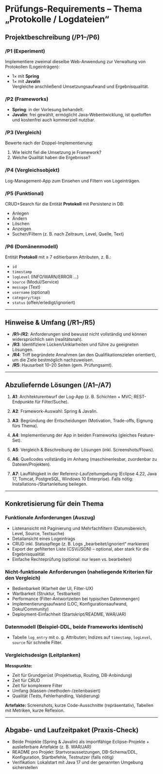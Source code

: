 
# Prüfungs-Requirements – Thema „Protokolle / Logdateien“

## Projektbeschreibung (/P1–/P6)

### /P1 (Experiment)
Implementiere zweimal dieselbe Web-Anwendung zur Verwaltung von Protokollen (Logeinträgen):  
- 1× mit **Spring**  
- 1× mit **Javalin**  
Vergleiche anschließend Umsetzungsaufwand und Ergebnisqualität.

### /P2 (Frameworks)
- **Spring**: in der Vorlesung behandelt.
- **Javalin**: frei gewählt, ermöglicht Java-Webentwicklung, ist quelloffen und kostenfrei auch kommerziell nutzbar.

### /P3 (Vergleich)
Bewerte nach der Doppel-Implementierung:
1. Wie leicht fiel die Umsetzung je Framework?
2. Welche Qualität haben die Ergebnisse?

### /P4 (Vergleichsobjekt)
Log-Management-App zum Einsehen und Filtern von Logeinträgen.

### /P5 (Funktional)
CRUD+Search für die Entität **Protokoll** mit Persistenz in DB:
- Anlegen
- Ändern
- Löschen
- Anzeigen
- Suchen/Filtern (z. B. nach Zeitraum, Level, Quelle, Text)

### /P6 (Domänenmodell)
Entität **Protokoll** mit ≥ 7 editierbaren Attributen, z. B.:
- `id`
- `timestamp`
- `logLevel` (INFO/WARN/ERROR …)
- `source` (Modul/Service)
- `message` (Text)
- `username` (optional)
- `category/tags`
- `status` (offen/erledigt/ignoriert)

---

## Hinweise & Umfang (/R1–/R5)

- **/R1–/R2**: Anforderungen sind bewusst nicht vollständig und können widersprüchlich sein (realitätsnah).
- **/R3**: Identifiziere Lücken/Unklarheiten und führe zu geeigneten Lösungen.
- **/R4**: Triff begründete Annahmen (an den Qualifikationszielen orientiert), um die Ziele bestmöglich nachzuweisen.
- **/R5**: Hausarbeit 10–20 Seiten (gem. Prüfungsamt).

---

## Abzuliefernde Lösungen (/A1–/A7)

1. **A1**: Architekturentwurf der Log-App (z. B. Schichten + MVC; REST-Endpunkte für Filter/Suche).
2. **A2**: Framework-Auswahl: Spring & Javalin.
3. **A3**: Begründung der Entscheidungen (Motivation, Trade-offs, Eignung fürs Thema).


4. **A4**: Implementierung der App in beiden Frameworks (gleiches Feature-Set).
5. **A5**: Vergleich & Beschreibung der Lösungen (inkl. Screenshots/Flows).
6. **A6**: Quellcodes vollständig im Anhang (maschinenlesbar, zuordenbar zu Dateien/Projekten).
7. **A7**: Lauffähigkeit in der Referenz-Laufzeitumgebung (Eclipse 4.22, Java 17, Tomcat, PostgreSQL, Windows 10 Enterprise). Falls nötig: Installations-/Startanleitung beilegen.

---

## Konkretisierung für dein Thema

### Funktionale Anforderungen (Auszug)
- Listenansicht mit Paginierung und Mehrfachfiltern (Datumsbereich, Level, Source, Textsuche)
- Detailansicht eines Logeintrags
- CRUD inkl. Statuspflege (z. B. Logs „bearbeitet/ignoriert“ markieren)
- Export der gefilterten Liste (CSV/JSON) – optional, aber stark für die Ergebnisqualität
- Einfache Rechteprüfung (optional: nur lesen vs. bearbeiten)

### Nicht-funktionale Anforderungen (naheliegende Kriterien für den Vergleich)
- Bedienbarkeit (Klarheit der UI, Filter-UX)
- Wartbarkeit (Struktur, Testbarkeit)
- Performance (Filter-Antwortzeiten bei typischen Datenmengen)
- Implementierungsaufwand (LOC, Konfigurationsaufwand, Doku/Community)
- Deployment-Einfachheit (Startskript/README, WAR/JAR)

### Datenmodell (Beispiel-DDL, beide Frameworks identisch)
- Tabelle `log_entry` mit o. g. Attributen; Indizes auf `timestamp`, `logLevel`, `source` für schnelle Filter.

### Vergleichsdesign (Leitplanken)
**Messpunkte:**
- Zeit für Grundgerüst (Projektsetup, Routing, DB-Anbindung)
- Zeit für CRUD
- Zeit für komplexere Filter
- Umfang (klassen-/methoden-/zeilenbasiert)
- Qualität (Tests, Fehlerhandling, Validierung)

**Artefakte:**
Screenshots, kurze Code-Ausschnitte (repräsentativ), Tabellen mit Metriken, kurze Reflexion.

---

## Abgabe- und Laufzeitpaket (Praxis-Check)
- Beide Projekte (Spring & Javalin) als importfähige Eclipse-Projekte + auslieferbare Artefakte (z. B. WAR/JAR)
- README pro Projekt: Startvoraussetzungen, DB-Schema/DDL, Konfiguration, Startbefehle, Testnutzer (falls nötig)
- Verifikation: Lokalstart mit Java 17 und der genannten Umgebung sicherstellen